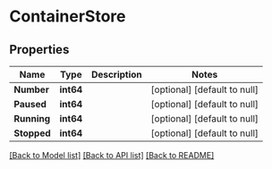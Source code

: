 # ContainerStore

## Properties
Name | Type | Description | Notes
------------ | ------------- | ------------- | -------------
**Number** | **int64** |  | [optional] [default to null]
**Paused** | **int64** |  | [optional] [default to null]
**Running** | **int64** |  | [optional] [default to null]
**Stopped** | **int64** |  | [optional] [default to null]

[[Back to Model list]](../README.md#documentation-for-models) [[Back to API list]](../README.md#documentation-for-api-endpoints) [[Back to README]](../README.md)

